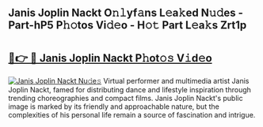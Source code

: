 ## Janis Joplin Nackt O𝚗𝚕yf𝚊ns L𝚎a𝚔ed N𝚞𝚍es - Part-hP5 P𝚑𝚘tos Vi𝚍𝚎o - H𝚘𝚝 Part L𝚎a𝚔s Zrt1p

# <h2><a href="http://kf48ln.oniu.top/?m=Janis+Joplin+Nackt">🔗👉 🔴 Janis Joplin Nackt P𝚑ot𝚘𝚜 V𝚒d𝚎o</a></h2>

[![Janis Joplin Nackt Nu𝚍e𝚜](https://i.imgur.com/0qMVB7G.gif)](http://kf48ln.oniu.top/?m=Janis+Joplin+Nackt)
Virtual performer and multimedia artist Janis Joplin Nackt, famed for distributing dance and lifestyle inspiration through trending choreographies and compact films. Janis Joplin Nackt's public image is marked by its friendly and approachable nature, but the complexities of his personal life remain a source of fascination and intrigue.  
